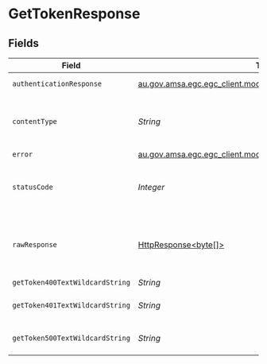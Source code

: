# GetTokenResponse


## Fields

| Field                                                                                                                    | Type                                                                                                                     | Required                                                                                                                 | Description                                                                                                              |
| ------------------------------------------------------------------------------------------------------------------------ | ------------------------------------------------------------------------------------------------------------------------ | ------------------------------------------------------------------------------------------------------------------------ | ------------------------------------------------------------------------------------------------------------------------ |
| `authenticationResponse`                                                                                                 | [au.gov.amsa.egc.egc_client.models.shared.AuthenticationResponse](../../models/shared/AuthenticationResponse.md)         | :heavy_minus_sign:                                                                                                       | token and expiry time                                                                                                    |
| `contentType`                                                                                                            | *String*                                                                                                                 | :heavy_check_mark:                                                                                                       | HTTP response content type for this operation                                                                            |
| `error`                                                                                                                  | [au.gov.amsa.egc.egc_client.models.shared.Error](../../models/shared/Error.md)                                           | :heavy_minus_sign:                                                                                                       | Bad request                                                                                                              |
| `statusCode`                                                                                                             | *Integer*                                                                                                                | :heavy_check_mark:                                                                                                       | HTTP response status code for this operation                                                                             |
| `rawResponse`                                                                                                            | [HttpResponse<byte[]>](https://docs.oracle.com/en/java/javase/11/docs/api/java.net.http/java/net/http/HttpResponse.html) | :heavy_minus_sign:                                                                                                       | Raw HTTP response; suitable for custom response parsing                                                                  |
| `getToken400TextWildcardString`                                                                                          | *String*                                                                                                                 | :heavy_minus_sign:                                                                                                       | Bad request                                                                                                              |
| `getToken401TextWildcardString`                                                                                          | *String*                                                                                                                 | :heavy_minus_sign:                                                                                                       | Unauthorized (must authenticate)                                                                                         |
| `getToken500TextWildcardString`                                                                                          | *String*                                                                                                                 | :heavy_minus_sign:                                                                                                       | Unexpected error on the server                                                                                           |